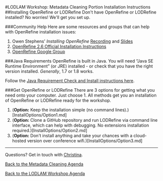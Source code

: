 #LODLAM Workshop: Metadata Cleaning Portion Installation Instructions
##Installing OpenRefine or LODRefine
Don't have OpenRefine or LODRefine installed? No worries! We'll get you set up.

###Community Help
Here are some resources and groups that can help with OpenRefine installation issues:

1. Owen Stephens' *Installing OpenRefine* [Recording](https://summit.uwaterloo.ca/p389l6kkluv/) and [Slides](http://www.mashcat.info/wp-content/uploads/2016/01/Installing-OpenRefine.pptx)
2. [OpenRefine 2.6 Official Installation Instructions](https://github.com/OpenRefine/OpenRefine/wiki/Installation-Instructions)
3. [OpenRefine Google Group](https://groups.google.com/forum/#!forum/openrefine
)

###Java Requirements
OpenRefine is built in Java. You will need “Java SE Runtime Environment” (or JRE) installed - or check that you have the right version installed. *Generally*, 1.7 or 1.8 works.

Follow the [Java Requirement Check and Install instructions here](JavaInstall.md).

###Get OpenRefine or LODRefine
There are 3 options for getting what you need onto your computer. Just choose 1. All methods get you an installation of OpenRefine or LODRefine ready for the workshop.

1. (**Option:** Keep the installation simple (no command lines).)[InstallOptions/Option1.md]
2. (**Option:** Clone a GitHub repository and run LODRefine via command line interface, which can help with debugging. No extensions installation required.)[InstallOptions/Option2.md]
3. (**Option:** Don't install anything and take your chances with a cloud-hosted version over conference wifi.)[InstallOptions/Option3.md]

---

Questions? Get in touch with [Christina](mailto:cmharlow@gmail.com).

[Back to the Metadata Cleaning Agenda](../)

[Back to the LODLAM Workshop Agenda](https://github.com/LODLAM/LODLAMTO16)
